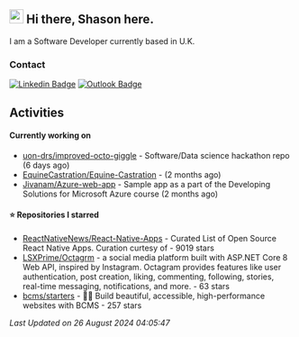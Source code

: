 ##  <img src="https://media.giphy.com/media/hvRJCLFzcasrR4ia7z/giphy.gif" width="25"> Hi there, Shason here.

I am a Software Developer currently based in U.K.

### Contact

[![Linkedin Badge](https://img.shields.io/badge/-shason-blue?style=flat-square&logo=Linkedin&logoColor=white&link=https://www.linkedin.com/in/shason/)](https://www.linkedin.com/in/shason/)
[![Outlook Badge](https://img.shields.io/badge/-shason.gurung@outlook.com-0072C6?style=flat-square&logo=Microsoft-Outlook&logoColor=white&link=mailto:shason.gurung@outlook.com)](mailto:shason.gurung@outlook.com)

## Activities

#### Currently working on

- [uon-drs/improved-octo-giggle](https://github.com/uon-drs/improved-octo-giggle) - Software/Data science hackathon repo (6 days ago)
- [EquineCastration/Equine-Castration](https://github.com/EquineCastration/Equine-Castration) -  (2 months ago)
- [Jivanam/Azure-web-app](https://github.com/Jivanam/Azure-web-app) - Sample app as a part of the Developing Solutions for Microsoft Azure course (2 months ago)

#### ⭐ Repositories I starred

- [ReactNativeNews/React-Native-Apps](https://github.com/ReactNativeNews/React-Native-Apps) - Curated List of Open Source React Native Apps.  Curation curtesy of - 9019 stars
- [LSXPrime/Octagrm](https://github.com/LSXPrime/Octagrm) - a social media platform built with ASP.NET Core 8 Web API, inspired by Instagram. Octagram provides features like user authentication, post creation, liking, commenting, following, stories, real-time messaging, notifications, and more. - 63 stars
- [bcms/starters](https://github.com/bcms/starters) - 👩‍💻 Build beautiful, accessible, high-performance websites with BCMS - 257 stars

_Last Updated on 26 August 2024 04:05:47_